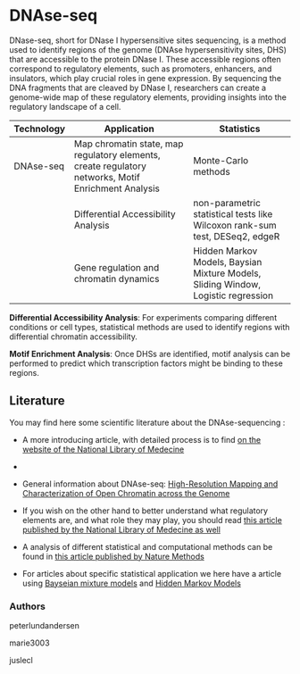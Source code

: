 # DNAse-seq
DNase-seq, short for DNase I hypersensitive sites sequencing, is a method used to identify regions of the genome (DNAse hypersensitivity sites, DHS) that are accessible to the protein DNase I. These accessible regions often correspond to regulatory elements, such as promoters, enhancers, and insulators, which play crucial roles in gene expression. By sequencing the DNA fragments that are cleaved by DNase I, researchers can create a genome-wide map of these regulatory elements, providing insights into the regulatory landscape of a cell.

| Technology | Application | Statistics |
| ---------- | ----------- | ---------- |
| DNAse-seq | Map chromatin state, map regulatory elements, create regulatory networks, Motif Enrichment Analysis | Monte-Carlo methods|
| | Differential Accessibility Analysis | non-parametric statistical tests like Wilcoxon rank-sum test, DESeq2, edgeR |
| | Gene regulation and chromatin dynamics | Hidden Markov Models, Baysian Mixture Models, Sliding Window, Logistic regression|

**Differential Accessibility Analysis**: For experiments comparing different conditions or cell types, statistical methods are used to identify regions with differential chromatin accessibility.

**Motif Enrichment Analysis**: Once DHSs are identified, motif analysis can be performed to predict which transcription factors might be binding to these regions.

## Literature
You may find here some scientific literature about the DNAse-sequencing :

- A more introducing article, with detailed process is to find [on the website of the National Library of Medecine](https://www.ncbi.nlm.nih.gov/pmc/articles/PMC3627383/)
- 
- General information about DNAse-seq: [High-Resolution Mapping and Characterization of Open Chromatin across the Genome](https://www.ncbi.nlm.nih.gov/pmc/articles/PMC2669738/)

- If you wish on the other hand to better understand what regulatory elements are, and what role they may play, you should read [this article published by the National Library of Medecine as well](https://pubmed.ncbi.nlm.nih.gov/26499213/#:~:text=Precisely%20identifying%20regulatory%20elements%20is,and%20the%20interactions%20between%20them)

- A analysis of different statistical and computational methods can be found in [this article published by Nature Methods](https://www.nature.com/articles/nmeth.3772)

-   For articles about specific statistical application we here have a article using [Bayseian mixture models](https://www.ncbi.nlm.nih.gov/pmc/articles/PMC4231734/) and [Hidden Markov Models](https://academic.oup.com/bioinformatics/article/30/22/3143/2390674)


### Authors

peterlundandersen

marie3003

juslecl

